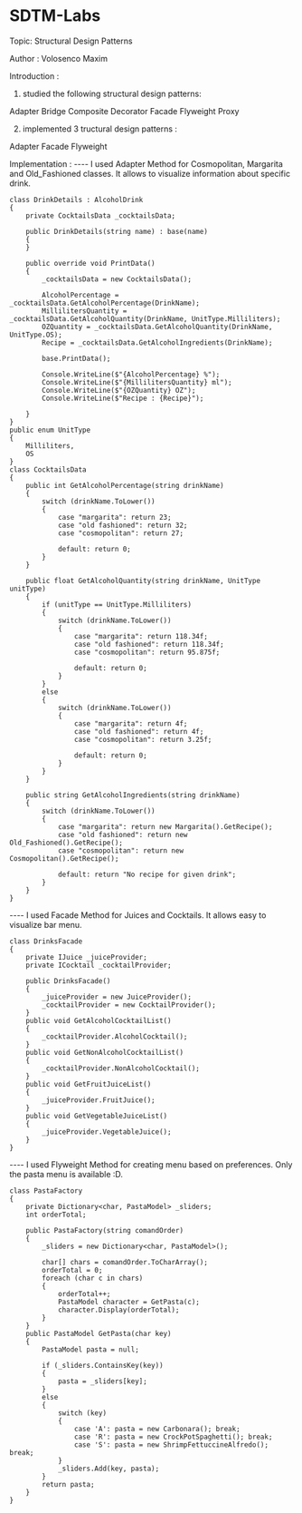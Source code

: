 # SDTM-Labs
Topic: Structural Design Patterns

Author : Volosenco Maxim

Introduction :
1. studied the following structural design patterns:

Adapter
Bridge
Composite
Decorator
Facade
Flyweight
Proxy

2. implemented 3 tructural design patterns :

Adapter
Facade
Flyweight


Implementation : 
---- I used Adapter Method for Cosmopolitan, Margarita and Old_Fashioned classes. It allows to visualize information about specific drink.

    class DrinkDetails : AlcoholDrink
    {
        private CocktailsData _cocktailsData;

        public DrinkDetails(string name) : base(name)
        {
        }

        public override void PrintData()
        {
            _cocktailsData = new CocktailsData();

            AlcoholPercentage = _cocktailsData.GetAlcoholPercentage(DrinkName);
            MillilitersQuantity = _cocktailsData.GetAlcoholQuantity(DrinkName, UnitType.Milliliters);
            OZQuantity = _cocktailsData.GetAlcoholQuantity(DrinkName, UnitType.OS);
            Recipe = _cocktailsData.GetAlcoholIngredients(DrinkName);

            base.PrintData();

            Console.WriteLine($"{AlcoholPercentage} %");
            Console.WriteLine($"{MillilitersQuantity} ml");
            Console.WriteLine($"{OZQuantity} OZ");
            Console.WriteLine($"Recipe : {Recipe}");

        }
    }
    public enum UnitType
    {
        Milliliters,
        OS
    }
    class CocktailsData
    {
        public int GetAlcoholPercentage(string drinkName)
        {
            switch (drinkName.ToLower())
            {
                case "margarita": return 23;
                case "old fashioned": return 32;
                case "cosmopolitan": return 27;

                default: return 0;
            }
        }

        public float GetAlcoholQuantity(string drinkName, UnitType unitType)
        {
            if (unitType == UnitType.Milliliters)
            {
                switch (drinkName.ToLower())
                {
                    case "margarita": return 118.34f;
                    case "old fashioned": return 118.34f;
                    case "cosmopolitan": return 95.875f;

                    default: return 0;
                }
            }
            else
            {
                switch (drinkName.ToLower())
                {
                    case "margarita": return 4f;
                    case "old fashioned": return 4f;
                    case "cosmopolitan": return 3.25f;

                    default: return 0;
                }
            }
        }

        public string GetAlcoholIngredients(string drinkName)
        {
            switch (drinkName.ToLower())
            {
                case "margarita": return new Margarita().GetRecipe();
                case "old fashioned": return new Old_Fashioned().GetRecipe();
                case "cosmopolitan": return new Cosmopolitan().GetRecipe();

                default: return "No recipe for given drink";
            }
        }
    }
    
    
---- I used Facade Method for Juices and Cocktails. It allows easy to visualize bar menu.

    class DrinksFacade
    {
        private IJuice _juiceProvider;
        private ICocktail _cocktailProvider;

        public DrinksFacade()
        {
            _juiceProvider = new JuiceProvider();
            _cocktailProvider = new CocktailProvider();
        }
        public void GetAlcoholCocktailList()
        {
            _cocktailProvider.AlcoholCocktail();
        }
        public void GetNonAlcoholCocktailList()
        {
            _cocktailProvider.NonAlcoholCocktail();
        }
        public void GetFruitJuiceList()
        {
            _juiceProvider.FruitJuice();
        }
        public void GetVegetableJuiceList()
        {
            _juiceProvider.VegetableJuice();
        }
    }
    
---- I used Flyweight Method for creating menu based on preferences. Only the pasta menu is available :D.

    class PastaFactory
    {
        private Dictionary<char, PastaModel> _sliders;
        int orderTotal;

        public PastaFactory(string comandOrder)
        {
            _sliders = new Dictionary<char, PastaModel>();

            char[] chars = comandOrder.ToCharArray();
            orderTotal = 0;
            foreach (char c in chars)
            {
                orderTotal++;
                PastaModel character = GetPasta(c);
                character.Display(orderTotal);
            }
        }
        public PastaModel GetPasta(char key)
        {
            PastaModel pasta = null;

            if (_sliders.ContainsKey(key))
            {
                pasta = _sliders[key];
            }
            else
            {
                switch (key)
                {
                    case 'A': pasta = new Carbonara(); break;
                    case 'R': pasta = new CrockPotSpaghetti(); break;
                    case 'S': pasta = new ShrimpFettuccineAlfredo(); break;
                }
                _sliders.Add(key, pasta);
            }
            return pasta;
        }
    }

